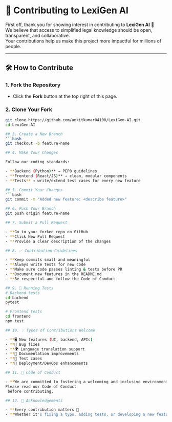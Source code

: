 # 🤝 Contributing to LexiGen AI

First off, thank you for showing interest in contributing to **LexiGen AI** 🎉  
We believe that access to simplified legal knowledge should be open, transparent, and collaborative.  
Your contributions help us make this project more impactful for millions of people.

---

## 🛠 How to Contribute

### 1. Fork the Repository
- Click the **Fork** button at the top right of this page.

### 2. Clone Your Fork
```bash
git clone https://github.com/ankitkumar04100/LexiGen-AI.git
cd LexiGen-AI 

## 3. Create a New Branch
```bash
git checkout -b feature-name

## 4. Make Your Changes

Follow our coding standards:

- **Backend (Python)** → PEP8 guidelines  
- **Frontend (React/JS)** → clean, modular components  
- **Tests** → write/extend test cases for every new feature  

## 5. Commit Your Changes
```bash
git commit -m "Added new feature: <describe feature>"

## 6. Push Your Branch
git push origin feature-name

## 7. Submit a Pull Request

- **Go to your forked repo on GitHub
- **Click New Pull Request
- **Provide a clear description of the changes

## 8. ✅ Contribution Guidelines

- **Keep commits small and meaningful
- **Always write tests for new code
- **Make sure code passes linting & tests before PR
- **Document new features in the README.md
- **Be respectful and follow the Code of Conduct

## 9. 🧪 Running Tests
# Backend tests
cd backend
pytest

# Frontend tests
cd frontend
npm test

## 10. 💡 Types of Contributions Welcome

- **🖥️ New features (UI, backend, APIs)
- **🐞 Bug fixes
- **🌍 Language translation support
- **📖 Documentation improvements
- **🧪 Test cases
- **🚀 Deployment/DevOps enhancements

## 11. 📜 Code of Conduct

- **We are committed to fostering a welcoming and inclusive environment.
Please read our Code of Conduct
 before contributing.

## 12. 🙌 Acknowledgements

- **Every contribution matters 💙
- **Whether it's fixing a typo, adding tests, or developing a new feature — thank you for helping build LexiGen AI.





